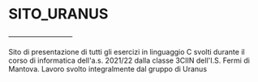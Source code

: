 # SITO_URANUS

––––––––––––––––––

Sito di presentazione di tutti gli esercizi in linguaggio C svolti durante il corso di informatica dell'a.s. 2021/22 dalla classe 3CIIN dell'I.S. Fermi di Mantova.
Lavoro svolto integralmente dal gruppo di Uranus
